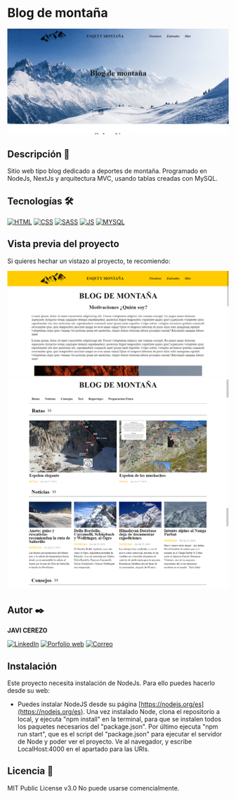 # Blog de montaña
![Imagen del proyecto](https://raw.githubusercontent.com/javicerezo/blog-montana/master/public/assets/img/blog.png)

<!-- ## Ejemplo en vivo
- [Haz click para ver el proyecto](https://javicerezo.github.io/blog-montana/) 🚀 -->

## Descripción 📑
Sitio web tipo blog dedicado a deportes de montaña. Programado en NodeJs, NextJs y arquitectura MVC, usando tablas creadas con MySQL.

## Tecnologías 🛠
<!-- Iconos sacados de y https://github.com/alexandresanlim/Badges4-README.md-Profile -->
[![HTML](https://img.shields.io/badge/HTML5-E34F26?style=for-the-badge&logo=html5&logoColor=white)](https://es.wikipedia.org/wiki/HTML5)
[![CSS](https://img.shields.io/badge/CSS3-1572B6?style=for-the-badge&logo=css3&logoColor=white)](https://es.wikipedia.org/wiki/CSS)
[![SASS](https://img.shields.io/badge/Sass-CC6699?style=for-the-badge&logo=sass&logoColor=white)](https://es.wikipedia.org/wiki/Sass)
[![JS](https://img.shields.io/badge/JavaScript-F7DF1E?style=for-the-badge&logo=javascript&logoColor=black)](https://es.wikipedia.org/wiki/JavaScript)
[![MYSQL](https://img.shields.io/badge/MySQL-005C84?style=for-the-badge&logo=mysql&logoColor=white)](https://es.wikipedia.org/wiki/MySQL)

## Vista previa del proyecto
Si quieres hechar un vistazo al proyecto, te recomiendo:

![Captura del proyecto](https://raw.githubusercontent.com/javicerezo/blog-montana/master/public/assets/img/blog2.png)
![Captura del proyecto](https://raw.githubusercontent.com/javicerezo/blog-montana/master/public/assets/img/blog3.png)
![Captura del proyecto](https://raw.githubusercontent.com/javicerezo/blog-montana/master/public/assets/img/blog4.png)

## Autor ✒️
**JAVI CEREZO**

[![LinkedIn](https://img.shields.io/badge/LinkedIn-0077B5?style=for-the-badge&logo=linkedin&logoColor=white)](https://www.linkedin.com/in/javicerezo/)
[![Porfolio web](https://img.shields.io/badge/website-000000?style=for-the-badge&logo=About.me&logoColor=white)](https://javicerezo.netlify.app/)
[![Correo](https://img.shields.io/badge/Gmail-D14836?style=for-the-badge&logo=gmail&logoColor=white)](<mailto:jc.webmob@gmail.com>)

## Instalación 
Este proyecto necesita instalación de NodeJs. Para ello puedes hacerlo desde su web:
+ Puedes instalar NodeJS desde su página [https://nodejs.org/es](https://nodejs.org/es).
Una vez instalado Node, clona el repositorio a local, y ejecuta "npm install" en la terminal, para que se instalen todos los paquetes necesarios del "package.json".
Por último ejecuta "npm run start", que es el script del "package.json" para ejecutar el servidor de Node y poder ver el proyecto.
Ve al navegador, y escribe LocalHost:4000 en el apartado para las URls.
  
## Licencia 📄
MIT Public License v3.0
No puede usarse comencialmente.